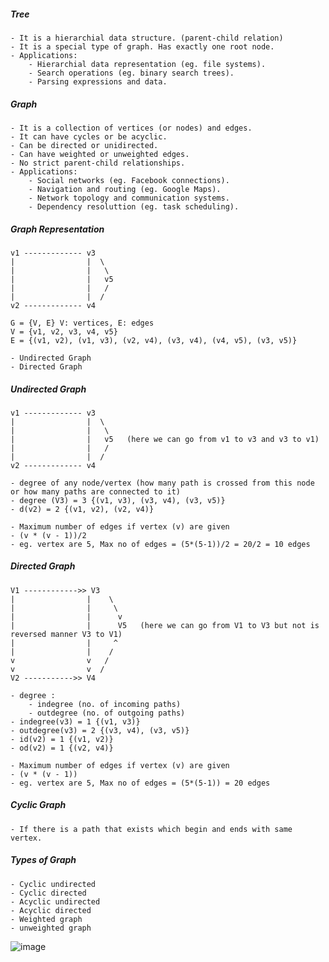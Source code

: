 ##### Tree
    - It is a hierarchial data structure. (parent-child relation)
    - It is a special type of graph. Has exactly one root node.
    - Applications:
        - Hierarchial data representation (eg. file systems).
        - Search operations (eg. binary search trees).
        - Parsing expressions and data.

##### Graph
    - It is a collection of vertices (or nodes) and edges.
    - It can have cycles or be acyclic.
    - Can be directed or unidirected.
    - Can have weighted or unweighted edges.
    - No strict parent-child relationships.
    - Applications:
        - Social networks (eg. Facebook connections).
        - Navigation and routing (eg. Google Maps).
        - Network topology and communication systems.
        - Dependency resoluttion (eg. task scheduling).

##### Graph Representation
    v1 ------------- v3 
    |                |  \ 
    |                |   \
    |                |   v5
    |                |   /
    |                |  /
    v2 ------------- v4

    G = {V, E} V: vertices, E: edges
    V = {v1, v2, v3, v4, v5}
    E = {(v1, v2), (v1, v3), (v2, v4), (v3, v4), (v4, v5), (v3, v5)}

    - Undirected Graph
    - Directed Graph

##### Undirected Graph
    v1 ------------- v3 
    |                |  \ 
    |                |   \
    |                |   v5   (here we can go from v1 to v3 and v3 to v1)
    |                |   /
    |                |  /
    v2 ------------- v4

    - degree of any node/vertex (how many path is crossed from this node or how many paths are connected to it)
    - degree (V3) = 3 {(v1, v3), (v3, v4), (v3, v5)}
    - d(v2) = 2 {(v1, v2), (v2, v4)}

    - Maximum number of edges if vertex (v) are given
    - (v * (v - 1))/2
    - eg. vertex are 5, Max no of edges = (5*(5-1))/2 = 20/2 = 10 edges

##### Directed Graph
    V1 ------------>> V3 
    |                |    \ 
    |                |     \
    |                |      v
    |                |      V5   (here we can go from V1 to V3 but not is reversed manner V3 to V1)
    |                |     ^
    |                |    /
    v                v   /
    v                v  /
    V2 ----------->> V4

    - degree : 
        - indegree (no. of incoming paths)
        - outdegree (no. of outgoing paths)
    - indegree(v3) = 1 {(v1, v3)}
    - outdegree(v3) = 2 {(v3, v4), (v3, v5)}
    - id(v2) = 1 {(v1, v2)}
    - od(v2) = 1 {(v2, v4)}

    - Maximum number of edges if vertex (v) are given
    - (v * (v - 1))
    - eg. vertex are 5, Max no of edges = (5*(5-1)) = 20 edges

##### Cyclic Graph
    - If there is a path that exists which begin and ends with same vertex.

##### Types of Graph
    - Cyclic undirected
    - Cyclic directed
    - Acyclic undirected
    - Acyclic directed
    - Weighted graph
    - unweighted graph

![image](https://github.com/user-attachments/assets/73ef57fd-0317-4fa7-98a9-e819b9ed5ef5)
    

